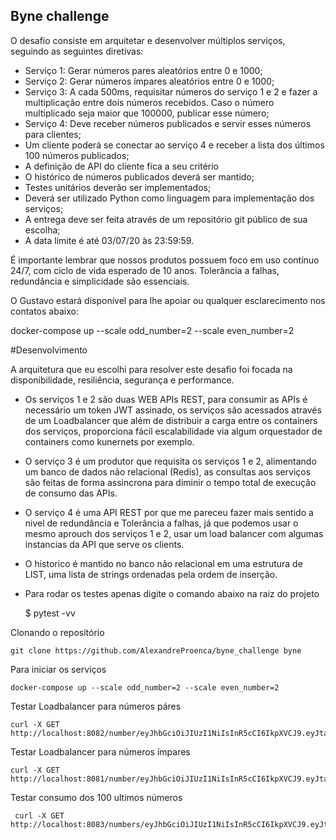 ## Byne challenge

O desafio consiste em arquitetar e desenvolver múltiplos serviços, seguindo as seguintes diretivas:

- Serviço 1: Gerar números pares aleatórios entre 0 e 1000;
- Serviço 2: Gerar números ímpares aleatórios entre 0 e 1000;
- Serviço 3: A cada 500ms, requisitar números do serviço 1 e 2 e fazer a multiplicação entre dois números recebidos. Caso o número multiplicado seja maior que 100000, publicar esse número;
- Serviço 4: Deve receber números publicados e servir esses números para clientes;
- Um cliente poderá se conectar ao serviço 4 e receber a lista dos últimos 100 números publicados;
- A definição de API do cliente fica a seu critério
- O histórico de números publicados deverá ser mantido;
- Testes unitários deverão ser implementados;
- Deverá ser utilizado Python como linguagem para implementação dos serviços;
- A entrega deve ser feita através de um repositório git público de sua escolha;
- A data limite é até 03/07/20 às 23:59:59.

É importante lembrar que nossos produtos possuem foco em uso contínuo 24/7, com ciclo de vida esperado de 10 anos. Tolerância a falhas, redundância e simplicidade são essenciais.

O Gustavo estará disponível para lhe apoiar ou qualquer esclarecimento nos contatos abaixo:

docker-compose up --scale odd_number=2 --scale even_number=2

#Desenvolvimento

A arquitetura que eu escolhi para resolver este desafio foi focada na disponibilidade, resiliência, segurança e performance.

- Os serviços 1 e 2 são duas WEB APIs REST, para consumir as APIs é necessário um token JWT assinado, os serviços são acessados através de um
Loadbalancer que além de distribuir a carga entre os containers dos serviços, proporciona fácil escalabilidade via algum orquestador de containers
como kunernets por exemplo.

- O serviço 3 é um produtor que requisita os serviços 1 e 2, alimentando um banco de dados não relacional (Redis), as consultas aos serviços
são feitas de forma assincrona para diminir o tempo total de execução de consumo das APIs.

- O serviço 4 é uma API REST por que me pareceu fazer mais sentido a nivel de redundância e  Tolerância a falhas, já que podemos usar o mesmo
aprouch dos serviços 1 e 2, usar um load balancer com algumas instancias da API que serve os clients. 

- O historico é mantido no banco não relacional em uma estrutura de LIST, uma lista de strings ordenadas pela ordem de inserção.

- Para rodar os testes apenas digite o comando abaixo na raiz do projeto
    
    
    $ pytest -vv
 
 
Clonando o repositório

    git clone https://github.com/AlexandreProenca/byne_challenge byne


Para iniciar os serviços 
    
    docker-compose up --scale odd_number=2 --scale even_number=2
    

Testar Loadbalancer para números páres

    curl -X GET http://localhost:8082/number/eyJhbGciOiJIUzI1NiIsInR5cCI6IkpXVCJ9.eyJtaWNyb3NlcnZpY2VfaWQiOiIxMjM0NTY3ODkwIn0.l9u4wnxv7h0o8JwMgVCZ6p_bC19bBf5xQYIg3SsKCC0
        
Testar Loadbalancer para números ímpares

    curl -X GET http://localhost:8081/number/eyJhbGciOiJIUzI1NiIsInR5cCI6IkpXVCJ9.eyJtaWNyb3NlcnZpY2VfaWQiOiIxMjM0NTY3ODkwIn0.l9u4wnxv7h0o8JwMgVCZ6p_bC19bBf5xQYIg3SsKCC0
    
Testar consumo dos 100 ultimos números
  
     curl -X GET http://localhost:8083/numbers/eyJhbGciOiJIUzI1NiIsInR5cCI6IkpXVCJ9.eyJtaWNyb3NlcnZpY2VfaWQiOiIxMjM0NTY3ODkwIn0.l9u4wnxv7h0o8JwMgVCZ6p_bC19bBf5xQYIg3SsKCC0
